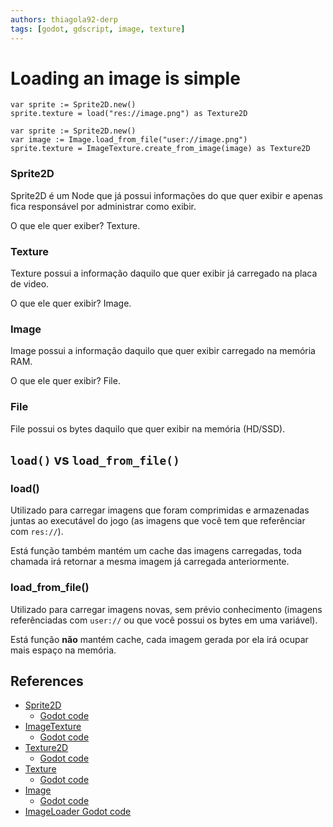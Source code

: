 ```yaml
---
authors: thiagola92-derp
tags: [godot, gdscript, image, texture]
---
```


# Loading an image is simple

```gdscript
var sprite := Sprite2D.new()
sprite.texture = load("res://image.png") as Texture2D
```

```gdscript
var sprite := Sprite2D.new()
var image := Image.load_from_file("user://image.png")
sprite.texture = ImageTexture.create_from_image(image) as Texture2D
```

### Sprite2D

Sprite2D é um Node que já possui informações do que quer exibir e apenas fica responsável por administrar como exibir.  

O que ele quer exiber? Texture.

### Texture

Texture possui a informação daquilo que quer exibir já carregado na placa de video.  

O que ele quer exibir? Image.

### Image

Image possui a informação daquilo que quer exibir carregado na memória RAM.

O que ele quer exibir? File.

### File

File possui os bytes daquilo que quer exibir na memória (HD/SSD).

## `load()` vs `load_from_file()`

### load()

Utilizado para carregar imagens que foram comprimidas e armazenadas juntas ao executável do jogo (as imagens que você tem que referênciar com `res://`).  

Está função também mantém um cache das imagens carregadas, toda chamada irá retornar a mesma imagem já carregada anteriormente.  

### load_from_file()

Utilizado para carregar imagens novas, sem prévio conhecimento (imagens referênciadas com `user://` ou que você possui os bytes em uma variável).  

Está função **não** mantém cache, cada imagem gerada por ela irá ocupar mais espaço na memória.  


## References

- [Sprite2D](https://docs.godotengine.org/en/stable/classes/class_sprite2d.html)
    - [Godot code](https://github.com/godotengine/godot/blob/master/scene/2d/sprite_2d.h)
- [ImageTexture](https://docs.godotengine.org/en/stable/classes/class_imagetexture.html)
    - [Godot code](https://github.com/godotengine/godot/blob/master/scene/resources/image_texture.h)
- [Texture2D](https://docs.godotengine.org/en/stable/classes/class_texture2d.html)
    - [Godot code](https://github.com/godotengine/godot/blob/master/scene/resources/texture.h)
- [Texture](https://docs.godotengine.org/en/stable/classes/class_texture.html)
    - [Godot code](https://github.com/godotengine/godot/blob/master/scene/resources/texture.h)
- [Image](https://docs.godotengine.org/en/stable/classes/class_image.html)
    - [Godot code](https://github.com/godotengine/godot/blob/master/core/io/image.h)
- [ImageLoader Godot code](https://github.com/godotengine/godot/blob/master/core/io/image_loader.h)
